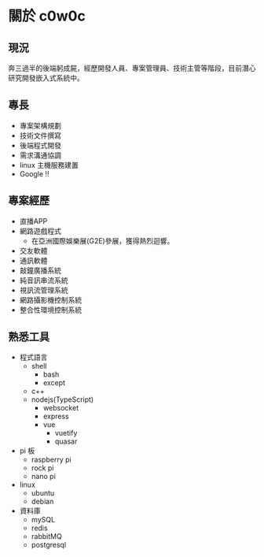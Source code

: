 # 關於 c0w0c

## 現況

奔三過半的後端躬成屍，經歷開發人員、專案管理員、技術主管等階段，目前潛心研究開發嵌入式系統中。

## 專長

- 專案架構規劃
- 技術文件撰寫
- 後端程式開發
- 需求溝通協調
- linux 主機服務建置
- Google !!

## 專案經歷

- 直播APP
- 網路遊戲程式
  - 在亞洲國際娛樂展(G2E)參展，獲得熱烈迴響。
- 交友軟體
- 通訊軟體
- 敲鐘廣播系統
- 純音訊串流系統
- 視訊流管理系統
- 網路攝影機控制系統
- 整合性環境控制系統

## 熟悉工具

- 程式語言
  - shell
    - bash
    - except
  - c++
  - nodejs(TypeScript)
    - websocket
    - express
    - vue
      - vuetify
      - quasar
- pi 板
  - raspberry pi
  - rock pi
  - nano pi
- linux
  - ubuntu
  - debian
- 資料庫
  - mySQL
  - redis
  - rabbitMQ
  - postgresql
